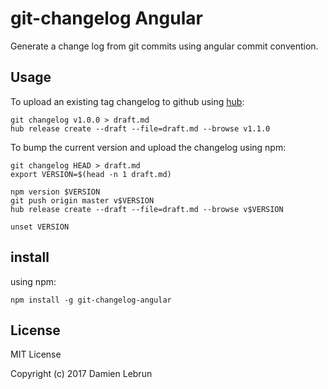 # git-changelog Angular

Generate a change log from git commits using angular commit convention.

## Usage

To upload an existing tag changelog to github using [hub]:

```
git changelog v1.0.0 > draft.md
hub release create --draft --file=draft.md --browse v1.1.0
```

To bump the current version and upload the changelog using npm:
```
git changelog HEAD > draft.md
export VERSION=$(head -n 1 draft.md)

npm version $VERSION
git push origin master v$VERSION
hub release create --draft --file=draft.md --browse v$VERSION

unset VERSION
```

## install

using npm:

```
npm install -g git-changelog-angular
```

## License

MIT License

Copyright (c) 2017 Damien Lebrun


[hub]: https://github.com/github/hub#installation
